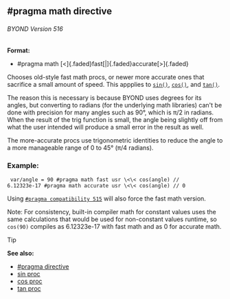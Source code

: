 ## #pragma math directive 
###### BYOND Version 516

**Format:**
+   #pragma math [\<]{.faded}fast[\|]{.faded}accurate[\>]{.faded}


Chooses old-style fast math procs, or newer more accurate ones
that sacrifice a small amount of speed. This appplies to
[`sin()`](/proc/sin), [`cos()`](/proc/cos), and
[`tan()`](/proc/tan). 

The reason this is necessary is
because BYOND uses degrees for its angles, but converting to radians
(for the underlying math libraries) can\'t be done with precision for
many angles such as 90°, which is π/2 in radians. When the result of the
trig function is small, the angle being slightly off from what the user
intended will produce a small error in the result as well. 

The
more-accurate procs use trigonometric identities to reduce the angle to
a more manageable range of 0 to 45° (π/4 radians).
### Example:

``` dm
 var/angle = 90 #pragma math fast usr \<\< cos(angle) //
6.12323e-17 #pragma math accurate usr \<\< cos(angle) // 0 
```



Using [`#pragma compatibility
515`](/DM/preprocessor/pragma/compatibility) will also force the
fast math version. 

Note: For consistency, built-in compiler
math for constant values uses the same calculations that would be used
for non-constant values runtime, so `cos(90)` compiles as 6.12323e-17
with fast math and as 0 for accurate math.

> [!TIP] 
> **See also:**
> +   [#pragma directive](/ref/DM/preprocessor/pragma.md) 
> +   [sin proc](/ref/proc/sin.md) 
> +   [cos proc](/ref/proc/cos.md) 
> +   [tan proc](/ref/proc/tan.md) <!-- -->